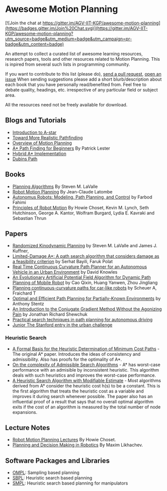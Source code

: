 Awesome Motion Planning
=======================

[![Join the chat at https://gitter.im/AGV-IIT-KGP/awesome-motion-planning](https://badges.gitter.im/Join%20Chat.svg)](https://gitter.im/AGV-IIT-KGP/awesome-motion-planning?utm_source=badge&utm_medium=badge&utm_campaign=pr-badge&utm_content=badge)

An attempt to collect a curated list of awesome learning resources, research
papers, tools and other resources related to Motion Planning. This is inpired from
several such lists in programming community.

If you want to contribute to this list (please do), [send a pull
request](https://github.com/AGV-IIT-KGP/awesome-motion-planning/compare/),
[open an
issue](https://github.com/AGV-IIT-KGP/awesome-motion-planning/issues/new) When
sending suggestions please add a short blurb/description about each book that
you have personally read/benefited from. Feel free to debate quality, headings,
etc.  irrespective of any particular field or subject area.

All the resources need not be freely available for download.


Blogs and Tutorials
-------------------

* [Introduction to A-star](http://theory.stanford.edu/~amitp/GameProgramming/AStarComparison.html)
* [Toward More Realistic Pathfinding](http://www.gamasutra.com/view/feature/131505/toward_more_realistic_pathfinding.php)
* [Overview of Motion Planning](http://www.gamasutra.com/blogs/MattKlingensmith/20130907/199787/Overview_of_Motion_Planning.php)
* [A* Path Finding for Beginners](http://www.policyalmanac.org/games/aStarTutorial.htm) By Patrick Lester
* [Hybrid A* Implementation](http://blog.habrador.com/2015/11/explaining-hybrid-star-pathfinding.html)
* [Dubins Path](https://gieseanw.wordpress.com/2012/10/21/a-comprehensive-step-by-step-tutorial-to-computing-dubins-paths/)

Books
------

* [Planning Algorithms](http://msl.cs.uiuc.edu/planning/index.html) By Steven M. LaValle
* [Robot Motion Planning](http://www.springer.com/engineering/robotics/book/978-0-7923-9129-6) By Jean-Claude Latombe
* [Autonomus Robots: Modeling, Path Planning, and Control](http://books.google.co.in/books?id=s7-4g1wcp8MC&lpg=PA13&dq=robot%20%2B%20planning%20%2B%20feedback%20control&pg=PR4#v=onepage&q&f=false) by Farbod Fahimi
* [Principles of Robot Motion](http://mitpress.mit.edu/books/principles-robot-motion) By Howie Choset, Kevin M. Lynch, Seth Hutchinson, George A. Kantor, Wolfram Burgard, Lydia E. Kavraki and Sebastian Thrun

Papers
------

* [Randomized Kinodynamic Planning](http://ijr.sagepub.com/content/20/5/378.full.pdf+html) by Steven M. LaValle and James J. Kuffner, 
* [Limited-Damage A*: A path search algorithm that considers damage as a feasibility criterion](http://www.sciencedirect.com/science/article/pii/S0950705110001905) by Serhat Bayili, Faruk Polat
* [Real Time Continuous Curvature Path Planner for an Autonomous Vehicle in an Urban Environment](http://cs.stanford.edu/people/davidknowles/knowles-surf06.pdf) by David Knowles
* [An Evolutionary Artificial Potential Field Algorithm for Dynamic Path Planning of Mobile Robot](http://ieeexplore.ieee.org/xpls/abs_all.jsp?arnumber=4058914&tag=1) by Cao Qixin, Huang Yanwen, Zhou Jingliang
* [Planning continuous-curvature paths for car-like robots](http://ieeexplore.ieee.org/xpls/abs_all.jsp?arnumber=568985) by Scheuer A, Fraichard T
* [Optimal and Efficient Path Planning for Partially-Known Environments](http://link.springer.com/chapter/10.1007%2F978-1-4615-6325-9_11) by Anthony Stentz
* [An Introduction to the Conjugate Gradient Method Without the Agonizing Pain](http://www.cs.cmu.edu/~quake-papers/painless-conjugate-gradient.pdf) by Jonathan Richard Shewchuk
* [Practical search techniques in path planning for autonomous driving](http://ai.stanford.edu/~ddolgov/papers/dolgov_gpp_stair08.pdf)
* [Junior The Stanford entry in the urban challenge](http://robots.stanford.edu/papers/junior08.pdf)


### Heuristic Search

* [A Formal Basis for the Heuristic Determination of Minimum Cost Paths](http://ai.stanford.edu/~nilsson/OnlinePubs-Nils/PublishedPapers/astar.pdf) - The original A* paper. Introduces the ideas of consistency and admissibility. Also has proofs for the optimality of A*.
* [On the complexity of Admissible Search Algorithms](http://www.sciencedirect.com/science/article/pii/0004370277900029) - A* has worst-case performance with an admisible by inconsistent heuristic. This algorithm deals with such heuristics and improves the worst-case performance.
* [A Heuristic Search Algorithm with Modifiable Estimate](http://www.sciencedirect.com/science/article/pii/0004370284900031) - Most algorithms derived from A* consider the heuristic cost h(s) to be a constant. This is the first algorithm that treats the heuristic cost as a variable and improves it during search whenever possible. The paper also has an influential proof of a result that says that no overall optimal algorithm exits if the cost of an algorithm is measured by the total number of node expansions.

Lecture Notes
------------

* [Robot Motion Planning Lectures](http://www.cs.cmu.edu/~motionplanning/lecture/lecture.html) By Howie Choset.
* [Planning and Decision Making in Robotics](https://www.cs.cmu.edu/~maxim/classes/robotplanning_grad/) By Maxim Likhachev.

Software Packages and Libraries
-------------------------------

* [OMPL](http://ompl.kavrakilab.org/): Sampling based planning
* [SBPL](https://github.com/sbpl/sbpl): Heuristic search based planning
* [SMPL](https://github.com/aurone/smpl): Heuristic search based planning for manipulators